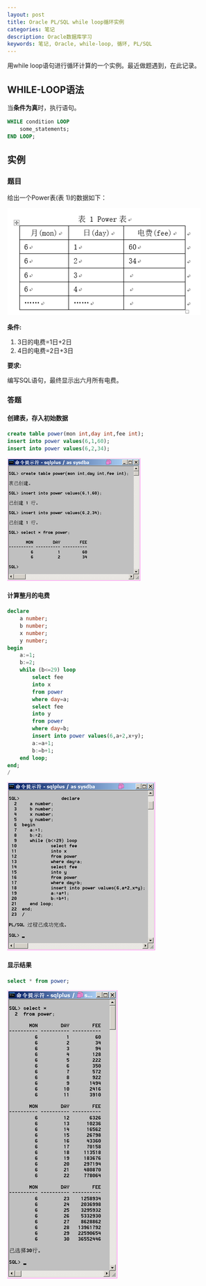 ```yaml
---
layout: post
title: Oracle PL/SQL while loop循环实例
categories: 笔记
description: Oracle数据库学习
keywords: 笔记, Oracle, while-loop, 循环, PL/SQL
---
```


用while loop语句进行循环计算的一个实例。最近做题遇到，在此记录。

<!--more-->

## WHILE-LOOP语法

当**条件为真**时，执行语句。

```sql
WHILE condition LOOP
	some_statements;
END LOOP;
```

## 实例

### 题目

给出一个Power表(表 1)的数据如下：

<p><img src="/images/2017-11-29-Oracle-PL-SQL-while-loop/table1.png" alt="table1" width="446"></p>


**条件:**

1. 3日的电费=1日+2日
2. 4日的电费=2日+3日

**要求:**

编写SQL语句，最终显示出六月所有电费。

### 答题

#### 创建表，存入初始数据

```sql
create table power(mon int,day int,fee int);
insert into power values(6,1,60);
insert into power values(6,2,34);
```

<p><img src="/images/2017-11-29-Oracle-PL-SQL-while-loop/createtable.png" alt="create table" width="307"></p>

#### 计算整月的电费

```sql
declare
	a number;
	b number;
	x number;
	y number;
begin
	a:=1;
	b:=2;
	while (b<=29) loop
		select fee
		into x
		from power
		where day=a;
		select fee
		into y
		from power
		where day=b;
		insert into power values(6,a+2,x+y);
		a:=a+1;
		b:=b+1;
	end loop;
end;
/
```

<p><img src="/images/2017-11-29-Oracle-PL-SQL-while-loop/calculate.png" alt="calculate" width="341"></p>

#### 显示结果

```sql
select * from power;
```

<p><img src="/images/2017-11-29-Oracle-PL-SQL-while-loop/result.png" alt="result" width="254"></p>